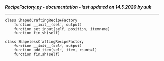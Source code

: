 ***RecipeFactory.py - documentation - last updated on 14.5.2020 by uuk***
___

    class ShapedCraftingRecipeFactory
        function __init__(self, output)
        function set_input(self, position, itemname)
        function finish(self)

    class ShapelessCraftingRecipeFactory
        function __init__(self, output)
        function add_item(self, item, count=1)
        function finish(self)